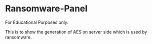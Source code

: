 # Ransomware-Panel


For Educational Purposes only.

This is to show the generation of AES on server side which is used by ransomware. 

